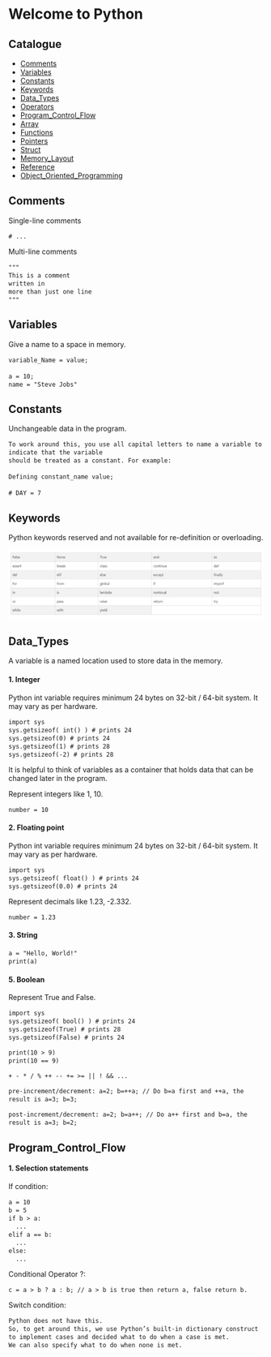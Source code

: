 # Welcome to Python

## Catalogue

- [Comments](#Comments)
- [Variables](#Variables)
- [Constants](#Constants)
- [Keywords](#Keywords)
- [Data_Types](#Data_Types)
- [Operators](#Operators)
- [Program_Control_Flow](#Program_Control_Flow)
- [Array](#Array)
- [Functions](#Functions)
- [Pointers](#Pointers)
- [Struct](#Struct)
- [Memory_Layout](#Memory_Layout)
- [Reference](#Reference)
- [Object_Oriented_Programming](#Object_Oriented_Programming)

## Comments

Single-line comments

```
# ...
```

Multi-line comments

```
"""
This is a comment
written in
more than just one line
"""
```

## Variables

Give a name to a space in memory.

```
variable_Name = value;

a = 10;
name = "Steve Jobs"
```

## Constants

Unchangeable data in the program.

```
To work around this, you use all capital letters to name a variable to indicate that the variable 
should be treated as a constant. For example:

Defining constant_name value;
 
# DAY = 7
```

## Keywords

Python keywords reserved and not available for re-definition or overloading.

![avatar](/python_keywords.png)

## Data_Types

A variable is a named location used to store data in the memory. 

#### 1. Integer

Python int variable requires minimum 24 bytes on 32-bit / 64-bit system.
It may vary as per hardware.
```
import sys
sys.getsizeof( int() ) # prints 24
sys.getsizeof(0) # prints 24
sys.getsizeof(1) # prints 28
sys.getsizeof(-2) # prints 28
```
It is helpful to think of variables as a container that holds data that can be changed later
in the program. 

Represent integers like 1, 10.
```
number = 10
```

#### 2. Floating point

Python int variable requires minimum 24 bytes on 32-bit / 64-bit system.
It may vary as per hardware.
```
import sys
sys.getsizeof( float() ) # prints 24
sys.getsizeof(0.0) # prints 24
```

Represent decimals like 1.23, -2.332.
```
number = 1.23
```

#### 3. String

```
a = "Hello, World!"
print(a)
```

#### 5. Boolean

Represent True and False.

```
import sys
sys.getsizeof( bool() ) # prints 24
sys.getsizeof(True) # prints 28
sys.getsizeof(False) # prints 24
```

```
print(10 > 9)
print(10 == 9)
```

```
+ - * / % ++ -- += >= || ! && ...
```

```
pre-increment/decrement: a=2; b=++a; // Do b=a first and ++a, the result is a=3; b=3;
```

```
post-increment/decrement: a=2; b=a++; // Do a++ first and b=a, the result is a=3; b=2;
```

## Program_Control_Flow

#### 1. Selection statements

If condition:
```
a = 10
b = 5
if b > a:
  ...
elif a == b:
  ...
else:
  ...
```

Conditional Operator ?:
```
c = a > b ? a : b; // a > b is true then return a, false return b.
```

Switch condition:
```
Python does not have this.
So, to get around this, we use Python’s built-in dictionary construct to implement cases and decided what to do when a case is met.
We can also specify what to do when none is met.
```




